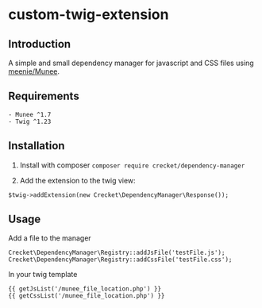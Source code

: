 # custom-twig-extension

## Introduction
A simple and small dependency manager for javascript and CSS files using [meenie/Munee](https://github.com/meenie/munee).

## Requirements

    - Munee ^1.7
    - Twig ^1.23

## Installation

1. Install with composer
```composer require crecket/dependency-manager```

2. Add the extension to the twig view:

```
$twig->addExtension(new Crecket\DependencyManager\Response());
```

## Usage

Add a file to the manager

```
Crecket\DependencyManager\Registry::addJsFile('testFile.js');
Crecket\DependencyManager\Registry::addCssFile('testFile.css');
```

In your twig template

```
{{ getJsList('/munee_file_location.php') }}
{{ getCssList('/munee_file_location.php') }}
```

